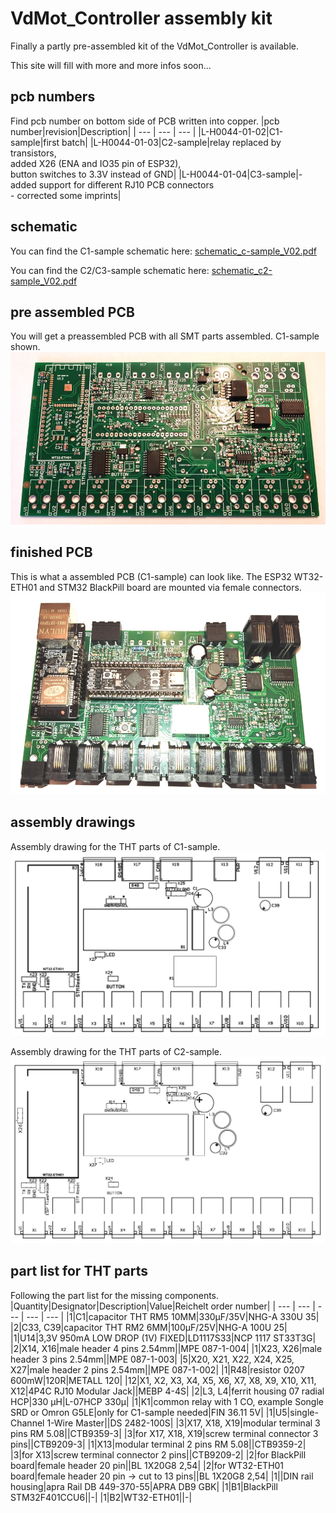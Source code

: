 # VdMot_Controller assembly kit

Finally a partly pre-assembled kit of the VdMot_Controller is available.

This site will fill with more and more infos soon...

## pcb numbers
Find pcb number on bottom side of PCB written into copper.
|pcb number|revision|Description|
| --- | --- | --- |
|L-H0044-01-02|C1-sample|first batch|
|L-H0044-01-03|C2-sample|relay replaced by transistors,<br/>added X26 (ENA and IO35 pin of ESP32),<br/>button switches to 3.3V instead of GND|
|L-H0044-01-04|C3-sample|- added support for different RJ10 PCB connectors<br/>- corrected some imprints|

## schematic
You can find the C1-sample schematic here: [schematic_c-sample_V02.pdf](./schematic_c-sample_V02.pdf)

You can find the C2/C3-sample schematic here: [schematic_c2-sample_V02.pdf](./schematic_c2-sample_V02.pdf)

## pre assembled PCB
You will get a preassembled PCB with all SMT parts assembled. C1-sample shown.
![-](./assembly_kit_pcb.jpg "pre assembled pcb")

## finished PCB
This is what a assembled PCB (C1-sample) can look like. The ESP32 WT32-ETH01 and STM32 BlackPill board are mounted via female connectors. 
![-](./assembly_done.jpg "assembled pcb")

## assembly drawings
Assembly drawing for the THT parts of C1-sample.
![-](./tht_assembly.png "C1-sample tht assembly drawing")

Assembly drawing for the THT parts of C2-sample.
![-](./tht_assembly_C2-sample.png "C2-sample tht assembly drawing")

## part list for THT parts
Following the part list for the missing components.
|Quantity|Designator|Description|Value|Reichelt order number|
| --- | --- | --- | --- | --- |
|1|C1|capacitor THT RM5 10MM|330µF/35V|NHG-A 330U 35|
|2|C33, C39|capacitor THT RM2 6MM|100µF/25V|NHG-A 100U 25|
|1|U14|3,3V 950mA LOW DROP (1V) FIXED|LD1117S33|NCP 1117 ST33T3G|
|2|X14, X16|male header 4 pins 2.54mm||MPE 087-1-004|
|1|X23, X26|male header 3 pins 2.54mm||MPE 087-1-003|
|5|X20, X21, X22, X24, X25, X27|male header 2 pins 2.54mm||MPE 087-1-002|
|1|R48|resistor 0207 600mW|120R|METALL 120|
|12|X1, X2, X3, X4, X5, X6, X7, X8, X9, X10, X11, X12|4P4C RJ10 Modular Jack||MEBP 4-4S|
|2|L3, L4|ferrit housing 07 radial HCP|330 µH|L-07HCP 330µ|
|1|K1|common relay with 1 CO, example Songle SRD or Omron G5LE|only for C1-sample needed|FIN 36.11 5V|
|1|U5|single-Channel 1-Wire Master||DS 2482-100S|
|3|X17, X18, X19|modular terminal 3 pins RM 5.08||CTB9359-3|
|3|for X17, X18, X19|screw terminal connector 3 pins||CTB9209-3|
|1|X13|modular terminal 2 pins RM 5.08||CTB9359-2|
|3|for X13|screw terminal connector 2 pins||CTB9209-2|
|2|for BlackPill board|female header 20 pin||BL 1X20G8 2,54|
|2|for WT32-ETH01 board|female header 20 pin -> cut to 13 pins||BL 1X20G8 2,54|
|1||DIN rail housing|apra Rail DB 449-370-55|APRA DB9 GBK|
|1|B1|BlackPill STM32F401CCU6||-|
|1|B2|WT32-ETH01||-|
